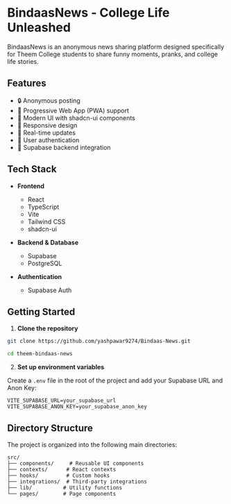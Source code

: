 # BindaasNews - College Life Unleashed

BindaasNews is an anonymous news sharing platform designed specifically for Theem College students to share funny moments, pranks, and college life stories.

## Features

- 🔒 Anonymous posting
- 📱 Progressive Web App (PWA) support
- 🎨 Modern UI with shadcn-ui components
- 🌙 Responsive design
- 🔄 Real-time updates
- 👥 User authentication
- 💾 Supabase backend integration

## Tech Stack

- **Frontend**
  - React
  - TypeScript
  - Vite
  - Tailwind CSS
  - shadcn-ui

- **Backend & Database**
  - Supabase
  - PostgreSQL

- **Authentication**
  - Supabase Auth

## Getting Started

1. **Clone the repository**
```sh
git clone https://github.com/yashpawar9274/Bindaas-News.git

cd theem-bindaas-news
```

2. **Set up environment variables**

Create a `.env` file in the root of the project and add your Supabase URL and Anon Key:

```env
VITE_SUPABASE_URL=your_supabase_url
VITE_SUPABASE_ANON_KEY=your_supabase_anon_key
```

## Directory Structure

The project is organized into the following main directories:

```
src/
├── components/     # Reusable UI components
├── contexts/      # React contexts
├── hooks/         # Custom hooks
├── integrations/  # Third-party integrations
├── lib/          # Utility functions
└── pages/        # Page components
```